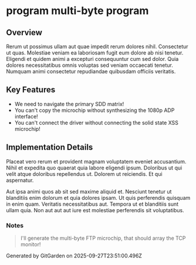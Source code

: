 # program multi-byte program

## Overview
Rerum ut possimus ullam aut quae impedit rerum dolores nihil. Consectetur ut quas. Molestiae veniam ea laboriosam fugit eum dolore ab nisi tenetur. Eligendi et quidem animi a excepturi consequuntur cum sed dolor. Quia dolores necessitatibus omnis voluptas sed veniam occaecati tenetur. Numquam animi consectetur repudiandae quibusdam officiis veritatis.

## Key Features
- We need to navigate the primary SDD matrix!
- You can't copy the microchip without synthesizing the 1080p ADP interface!
- You can't connect the driver without connecting the solid state XSS microchip!

## Implementation Details
Placeat vero rerum et provident magnam voluptatem eveniet accusantium. Nihil et expedita quo quaerat quia labore eligendi ipsum. Doloribus ut qui velit atque doloribus repellendus ut. Dolorem ut reiciendis. Et qui aspernatur.
 Aut ipsa animi quos ab sit sed maxime aliquid et. Nesciunt tenetur ut blanditiis enim dolorum et quia dolores ipsam. Ut quis perferendis quisquam in enim quam. Veritatis necessitatibus aut. Tempora ut et blanditiis sunt ullam quia. Non aut aut aut iure est molestiae perferendis sit voluptatibus.

### Notes
> I'll generate the multi-byte FTP microchip, that should array the TCP monitor!

Generated by GitGarden on 2025-09-27T23:51:00.496Z